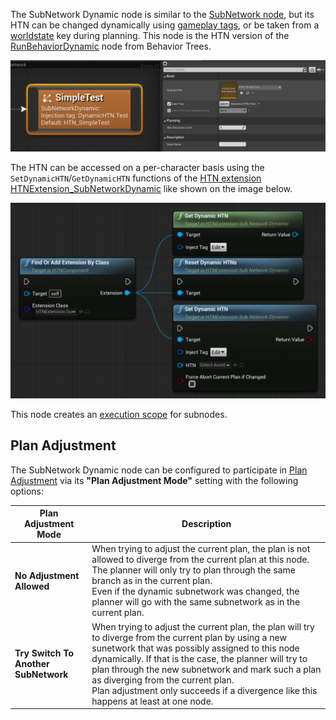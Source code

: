The SubNetwork Dynamic node is similar to the [SubNetwork node](subnetwork.md), but its HTN can be changed dynamically using [gameplay tags](https://docs.unrealengine.com/4.27/en-US/ProgrammingAndScripting/Tags/), or be taken from a [worldstate](planning?id=worldstates) key during planning.
This node is the HTN version of the [RunBehaviorDynamic](https://docs.unrealengine.com/en-US/InteractiveExperiences/ArtificialIntelligence/BehaviorTrees/BehaviorTreeNodeReference/BehaviorTreeNodeReferenceTasks/index.html#runbehaviordynamic) node from Behavior Trees.

![Subnetwork node example](_media/subnetwork_dynamic.png ':size=1200')

The HTN can be accessed on a per-character basis using the `SetDynamicHTN`/`GetDynamicHTN` functions of the [HTN extension](htn-extensions.md) [HTNExtension_SubNetworkDynamic](node-reference?id=subnetwork-dynamic-1) like shown on the image below.

![HTNExtension_SubNetworkDynamic](_media/HTNExtension_SubNetworkDynamic.png ':size=1200')

This node creates an [execution scope](decorator?id=execution-scope) for subnodes.

## Plan Adjustment

The SubNetwork Dynamic node can be configured to participate in [Plan Adjustment](replanning?id=plan-adjustment) via its **"Plan Adjustment Mode"** setting with the following options:

Plan Adjustment Mode|Description
---|---
**No Adjustment Allowed**|When trying to adjust the current plan, the plan is not allowed to diverge from the current plan at this node. The planner will only try to plan through the same branch as in the current plan.<br>Even if the dynamic subnetwork was changed, the planner will go with the same subnetwork as in the current plan.
**Try Switch To Another SubNetwork**|When trying to adjust the current plan, the plan will try to diverge from the current plan by using a new sunetwork that was possibly assigned to this node dynamically. If that is the case, the planner will try to plan through the new subnetwork and mark such a plan as diverging from the current plan.<br>Plan adjustment only succeeds if a divergence like this happens at least at one node.
